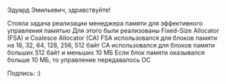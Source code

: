 Эдуард Эмильевич, здравствуйте!

Стояла задача реализации менеджера памяти для эффективного управления памятью
Для этого были реализованы Fixed-Size Allocator (FSA) и Coalesce Allocator (CA)
FSA использовался для блоков памяти на 16, 32, 64, 128, 256, 512 байт
CA использовался для блоков памяти больших 512 байт и меньших 10 МБ
Если блок памяти оказывался больше 10 МБ, то управление передавалось ОС

Подпись: :)
